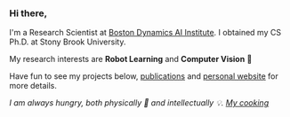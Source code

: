 ### Hi there,

I'm a Research Scientist at [Boston Dynamics AI Institute](https://theaiinstitute.com/). I obtained my CS Ph.D. at Stony Brook University.

My research interests are **Robot Learning** and **Computer Vision** 🤖

Have fun to see my projects below, [publications](https://scholar.google.com/citations?user=gMvLIDUAAAAJ&hl=en&oi=ao) and [personal website](https://elicassion.github.io/) for more details.

*I am always hungry, both physically 🥘 and intellectually 💡. [My cooking](https://elicassion.github.io/cooking/cooking.html)*

<!--
**elicassion/elicassion** is a ✨ _special_ ✨ repository because its `README.md` (this file) appears on your GitHub profile.

Here are some ideas to get you started:

- 🔭 I’m currently working on ...
- 🌱 I’m currently learning ...
- 👯 I’m looking to collaborate on ...
- 🤔 I’m looking for help with ...
- 💬 Ask me about ...
- 📫 How to reach me: ...
- 😄 Pronouns: ...
- ⚡ Fun fact: ...
-->
